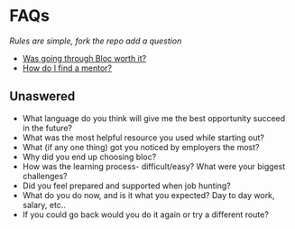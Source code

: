 # FAQs
_Rules are simple, fork the repo add a question_

- [Was going through Bloc worth it?](https://github.com/brianllamar/ama/blob/master/was-bloc-worth-it.md)
- [How do I find a mentor?](https://github.com/brianllamar/ama/blob/master/how-to-find-a-mentor.md)

## Unaswered
- What language do you think will give me the best opportunity succeed in the future?
- What was the most helpful resource you used while starting out?
- What (if any one thing) got you noticed by employers the most?
- Why did you end up choosing bloc?
- How was the learning process- difficult/easy? What were your biggest challenges?
- Did you feel prepared and supported when job hunting?
- What do you do now, and is it what you expected? Day to day work, salary, etc..
- If you could go back would you do it again or try a different route?
